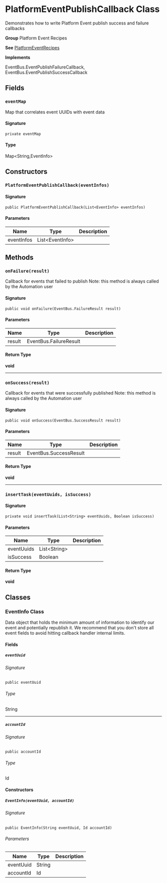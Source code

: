 # PlatformEventPublishCallback Class

Demonstrates how to write Platform Event publish success and failure callbacks

**Group** Platform Event Recipes

**See** [PlatformEventRecipes](PlatformEventRecipes.md)

**Implements**

EventBus.EventPublishFailureCallback, 
EventBus.EventPublishSuccessCallback

## Fields
### `eventMap`

Map that correlates event UUIDs with event data

#### Signature
```apex
private eventMap
```

#### Type
Map&lt;String,EventInfo&gt;

## Constructors
### `PlatformEventPublishCallback(eventInfos)`

#### Signature
```apex
public PlatformEventPublishCallback(List<EventInfo> eventInfos)
```

#### Parameters
| Name | Type | Description |
|------|------|-------------|
| eventInfos | List&lt;EventInfo&gt; |  |

## Methods
### `onFailure(result)`

Callback for events that failed to publish 
Note: this method is always called by the Automation user

#### Signature
```apex
public void onFailure(EventBus.FailureResult result)
```

#### Parameters
| Name | Type | Description |
|------|------|-------------|
| result | EventBus.FailureResult |  |

#### Return Type
**void**

---

### `onSuccess(result)`

Callback for events that were successfully published 
Note: this method is always called by the Automation user

#### Signature
```apex
public void onSuccess(EventBus.SuccessResult result)
```

#### Parameters
| Name | Type | Description |
|------|------|-------------|
| result | EventBus.SuccessResult |  |

#### Return Type
**void**

---

### `insertTask(eventUuids, isSuccess)`

#### Signature
```apex
private void insertTask(List<String> eventUuids, Boolean isSuccess)
```

#### Parameters
| Name | Type | Description |
|------|------|-------------|
| eventUuids | List&lt;String&gt; |  |
| isSuccess | Boolean |  |

#### Return Type
**void**

## Classes
### EventInfo Class

Data object that holds the minimum amount of information to identify our event and potentially republish it. 
We recommend that you don&#x27;t store all event fields to avoid hitting callback handler internal limits.

#### Fields
##### `eventUuid`

###### Signature
```apex
public eventUuid
```

###### Type
String

---

##### `accountId`

###### Signature
```apex
public accountId
```

###### Type
Id

#### Constructors
##### `EventInfo(eventUuid, accountId)`

###### Signature
```apex
public EventInfo(String eventUuid, Id accountId)
```

###### Parameters
| Name | Type | Description |
|------|------|-------------|
| eventUuid | String |  |
| accountId | Id |  |